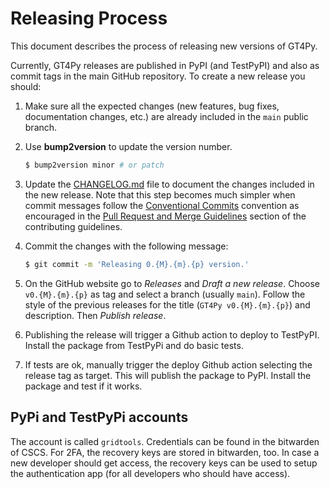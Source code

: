 # Releasing Process

This document describes the process of releasing new versions of GT4Py.

Currently, GT4Py releases are published in PyPI (and TestPyPI) and also as commit tags in the main GitHub repository. To create a new release you should:

1. Make sure all the expected changes (new features, bug fixes, documentation changes, etc.) are already included in the `main` public branch.

2. Use **bump2version** to update the version number.

   ```bash
   $ bump2version minor # or patch
   ```

3. Update the [CHANGELOG.md](CHANGELOG.md) file to document the changes included in the new release. Note that this step becomes much simpler when commit messages follow the [Conventional Commits][conventional-commits] convention as encouraged in the [Pull Request and Merge Guidelines](CONTRIBUTING.md#pull-request-and-merge-guidelines) section of the contributing guidelines.

4. Commit the changes with the following message:

   ```bash
   $ git commit -m 'Releasing 0.{M}.{m}.{p} version.'
   ```

5. On the GitHub website go to _Releases_ and _Draft a new release_. Choose `v0.{M}.{m}.{p}` as tag and select a branch (usually `main`). Follow the style of the previous releases for the title (`GT4Py v0.{M}.{m}.{p}`) and description. Then _Publish release_.

6. Publishing the release will trigger a Github action to deploy to TestPyPI. Install the package from TestPyPi and do basic tests.

7. If tests are ok, manually trigger the deploy Github action selecting the release tag as target. This will publish the package to PyPI. Install the package and test if it works.

## PyPi and TestPyPi accounts

The account is called `gridtools`. Credentials can be found in the bitwarden of CSCS. For 2FA, the recovery keys are stored in bitwarden, too. In case a new developer should get access, the recovery keys can be used to setup the authentication app (for all developers who should have access).

<!-- Reference links -->

[conventional-commits]: https://www.conventionalcommits.org/en/v1.0.0/#summary
